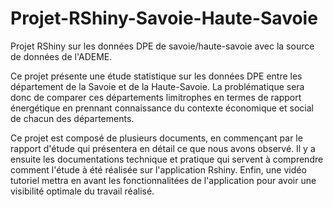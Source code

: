# Projet-RShiny-Savoie-Haute-Savoie

Projet RShiny sur les données DPE de savoie/haute-savoie avec la source de données de l'ADEME.

Ce projet présente une étude statistique sur les données DPE entre les département de la Savoie et de la Haute-Savoie. La problématique sera donc de comparer ces départements limitrophes en termes de rapport énergétique en prennant connaissance du contexte économique et social de chacun des départements.

Ce projet est composé de plusieurs documents, en commençant par le rapport d'étude qui présentera en détail ce que nous avons observé. Il y a ensuite les documentations technique et pratique qui servent à comprendre comment l'étude à été réalisée sur l'application Rshiny. Enfin, une vidéo tutoriel mettra en avant les fonctionnalitées de l'application pour avoir une visibilité optimale du travail réalisé. 
